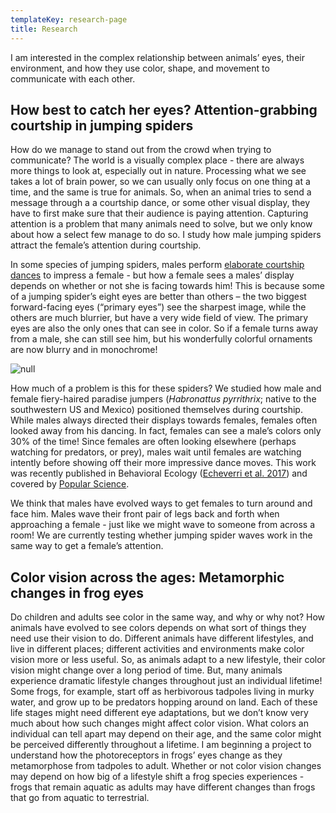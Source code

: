 ```yaml
---
templateKey: research-page
title: Research
---
```

I am interested in the complex relationship between animals’ eyes, their environment, and how they use color, shape, and movement to communicate with each other. 

## 

## How best to catch her eyes? Attention-grabbing courtship in jumping spiders

How do we manage to stand out from the crowd when trying to communicate? The world is a visually complex place - there are always more things to look at, especially out in nature. Processing what we see takes a lot of brain power, so we can usually only focus on one thing at a time, and the same is true for animals. So, when an animal tries to send a message through a a courtship dance, or some other visual display, they have to first make sure that their audience is paying attention. Capturing attention is a problem that many animals need to solve, but we only know about how a select few manage to do so. I study how male jumping spiders attract the female’s attention during courtship. 

In some species of jumping spiders, males perform [elaborate courtship dances](https://www.youtube.com/watch?v=YEQ3KM4tKLc) to impress a female - but how a female sees a males’ display depends on whether or not she is facing towards him! This is because some of a jumping spider’s eight eyes are better than others – the two biggest forward-facing eyes (“primary eyes”) see the sharpest image, while the others are much blurrier, but have a very wide field of view. The primary eyes are also the only ones that can see in color. So if a female turns away from a male, she can still see him, but his wonderfully colorful ornaments are now blurry and in monochrome!

![null](/img/sae_spider-courtship.png)

How much of a problem is this for these spiders? We studied how male and female fiery-haired paradise jumpers (_Habronattus pyrrithrix_; native to the southwestern US and Mexico) positioned themselves during courtship. While males always directed their displays towards females, females often looked away from his dancing. In fact, females can see a male’s colors only 30% of the time! Since females are often looking elsewhere (perhaps watching for predators, or prey), males wait until females are watching intently before showing off their more impressive dance moves. This work was recently published in Behavioral Ecology ([Echeverri et al. 2017](https://academic.oup.com/beheco/article/28/6/1445/4091426)) and covered by [Popular Science](https://www.popsci.com/jumping-spiders-dance-moves).

We think that males have evolved ways to get females to turn around and face him. Males wave their front pair of legs back and forth when approaching a female - just like we might wave to someone from across a room! We are currently testing whether jumping spider waves work in the same way to get a female’s attention. 

## Color vision across the ages: Metamorphic changes in frog eyes

Do children and adults see color in the same way, and why or why not? How animals have evolved to see colors depends on what sort of things they need use their vision to do. Different animals have different lifestyles, and live in different places; different activities and environments make color vision more or less useful. So, as animals adapt to a new lifestyle, their color vision might change over a long period of time. But, many animals experience dramatic lifestyle changes throughout just an individual lifetime! Some frogs, for example, start off as herbivorous tadpoles living in murky water, and grow up to be predators hopping around on land. Each of these life stages might need different eye adaptations, but we don’t know very much about how such changes might affect color vision. What colors an individual can tell apart may depend on their age, and the same color might be perceived differently throughout a lifetime. I am beginning a project to understand how the photoreceptors in frogs’ eyes change as they metamorphose from tadpoles to adult. Whether or not color vision changes may depend on how big of a lifestyle shift a frog species experiences - frogs that remain aquatic as adults may have different changes than frogs that go from aquatic to terrestrial. 

#
